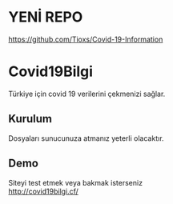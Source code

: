# YENİ REPO 
https://github.com/Tioxs/Covid-19-Information


# Covid19Bilgi
Türkiye için covid 19 verilerini çekmenizi sağlar.<br>
## Kurulum
Dosyaları sunucunuza atmanız yeterli olacaktır.<br>
## Demo
Siteyi test etmek veya bakmak isterseniz<br>
http://covid19bilgi.cf/
